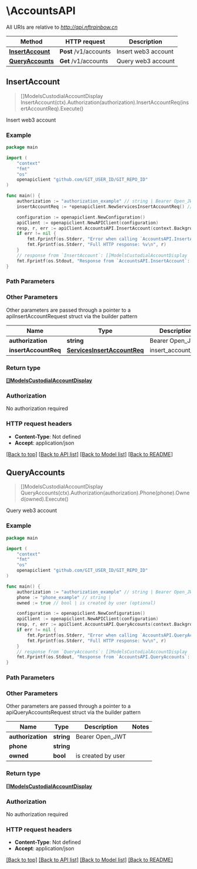 # \AccountsAPI

All URIs are relative to *http://api.nftrainbow.cn*

Method | HTTP request | Description
------------- | ------------- | -------------
[**InsertAccount**](AccountsAPI.md#InsertAccount) | **Post** /v1/accounts | Insert web3 account
[**QueryAccounts**](AccountsAPI.md#QueryAccounts) | **Get** /v1/accounts | Query web3 account



## InsertAccount

> []ModelsCustodialAccountDisplay InsertAccount(ctx).Authorization(authorization).InsertAccountReq(insertAccountReq).Execute()

Insert web3 account



### Example

```go
package main

import (
	"context"
	"fmt"
	"os"
	openapiclient "github.com/GIT_USER_ID/GIT_REPO_ID"
)

func main() {
	authorization := "authorization_example" // string | Bearer Open_JWT
	insertAccountReq := *openapiclient.NewServicesInsertAccountReq() // ServicesInsertAccountReq | insert_account_req

	configuration := openapiclient.NewConfiguration()
	apiClient := openapiclient.NewAPIClient(configuration)
	resp, r, err := apiClient.AccountsAPI.InsertAccount(context.Background()).Authorization(authorization).InsertAccountReq(insertAccountReq).Execute()
	if err != nil {
		fmt.Fprintf(os.Stderr, "Error when calling `AccountsAPI.InsertAccount``: %v\n", err)
		fmt.Fprintf(os.Stderr, "Full HTTP response: %v\n", r)
	}
	// response from `InsertAccount`: []ModelsCustodialAccountDisplay
	fmt.Fprintf(os.Stdout, "Response from `AccountsAPI.InsertAccount`: %v\n", resp)
}
```

### Path Parameters



### Other Parameters

Other parameters are passed through a pointer to a apiInsertAccountRequest struct via the builder pattern


Name | Type | Description  | Notes
------------- | ------------- | ------------- | -------------
 **authorization** | **string** | Bearer Open_JWT | 
 **insertAccountReq** | [**ServicesInsertAccountReq**](ServicesInsertAccountReq.md) | insert_account_req | 

### Return type

[**[]ModelsCustodialAccountDisplay**](ModelsCustodialAccountDisplay.md)

### Authorization

No authorization required

### HTTP request headers

- **Content-Type**: Not defined
- **Accept**: application/json

[[Back to top]](#) [[Back to API list]](../README.md#documentation-for-api-endpoints)
[[Back to Model list]](../README.md#documentation-for-models)
[[Back to README]](../README.md)


## QueryAccounts

> []ModelsCustodialAccountDisplay QueryAccounts(ctx).Authorization(authorization).Phone(phone).Owned(owned).Execute()

Query web3 account



### Example

```go
package main

import (
	"context"
	"fmt"
	"os"
	openapiclient "github.com/GIT_USER_ID/GIT_REPO_ID"
)

func main() {
	authorization := "authorization_example" // string | Bearer Open_JWT
	phone := "phone_example" // string | 
	owned := true // bool | is created by user (optional)

	configuration := openapiclient.NewConfiguration()
	apiClient := openapiclient.NewAPIClient(configuration)
	resp, r, err := apiClient.AccountsAPI.QueryAccounts(context.Background()).Authorization(authorization).Phone(phone).Owned(owned).Execute()
	if err != nil {
		fmt.Fprintf(os.Stderr, "Error when calling `AccountsAPI.QueryAccounts``: %v\n", err)
		fmt.Fprintf(os.Stderr, "Full HTTP response: %v\n", r)
	}
	// response from `QueryAccounts`: []ModelsCustodialAccountDisplay
	fmt.Fprintf(os.Stdout, "Response from `AccountsAPI.QueryAccounts`: %v\n", resp)
}
```

### Path Parameters



### Other Parameters

Other parameters are passed through a pointer to a apiQueryAccountsRequest struct via the builder pattern


Name | Type | Description  | Notes
------------- | ------------- | ------------- | -------------
 **authorization** | **string** | Bearer Open_JWT | 
 **phone** | **string** |  | 
 **owned** | **bool** | is created by user | 

### Return type

[**[]ModelsCustodialAccountDisplay**](ModelsCustodialAccountDisplay.md)

### Authorization

No authorization required

### HTTP request headers

- **Content-Type**: Not defined
- **Accept**: application/json

[[Back to top]](#) [[Back to API list]](../README.md#documentation-for-api-endpoints)
[[Back to Model list]](../README.md#documentation-for-models)
[[Back to README]](../README.md)

